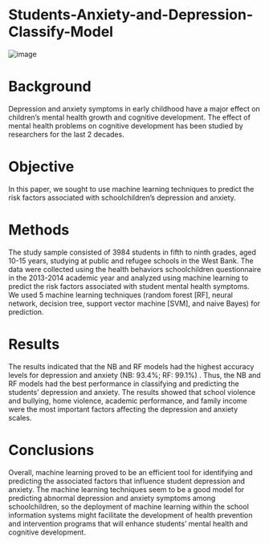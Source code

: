 # Students-Anxiety-and-Depression-Classify-Model

![image](https://user-images.githubusercontent.com/73172152/221621006-ca8dc5e0-4eb1-4fc0-b72b-975af6834edc.png)

# Background

Depression and anxiety symptoms in early childhood have a major effect on children’s mental health growth and cognitive development. The effect of mental health problems on cognitive development has been studied by researchers for the last 2 decades.

# Objective

In this paper, we sought to use machine learning techniques to predict the risk factors associated with schoolchildren’s depression and anxiety.

# Methods

The study sample consisted of 3984 students in fifth to ninth grades, aged 10-15 years, studying at public and refugee schools in the West Bank. The data were collected using the health behaviors schoolchildren questionnaire in the 2013-2014 academic year and analyzed using machine learning to predict the risk factors associated with student mental health symptoms. We used 5 machine learning techniques (random forest [RF], neural network, decision tree, support vector machine [SVM], and naive Bayes) for prediction.


# Results

The results indicated that the NB and RF models had the highest accuracy levels for depression and anxiety (NB: 93.4%; RF: 99.1%) . Thus, the NB and RF models had the best performance in classifying and predicting the students’ depression and anxiety. The results showed that school violence and bullying, home violence, academic performance, and family income were the most important factors affecting the depression and anxiety scales.

# Conclusions
Overall, machine learning proved to be an efficient tool for identifying and predicting the associated factors that influence student depression and anxiety. The machine learning techniques seem to be a good model for predicting abnormal depression and anxiety symptoms among schoolchildren, so the deployment of machine learning within the school information systems might facilitate the development of health prevention and intervention programs that will enhance students’ mental health and cognitive development.

